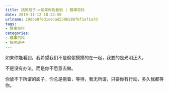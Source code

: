 ```yaml
---
title: 搞笑段子->如果你能看到 | 糗事百科
date: 2019-11-12 18:32:50
urlname: 19dba8fed1cecad559b588f6f1af1a7d
tags: 
- 糗事百科
categories:
- 糗事百科
- 搞笑段子
---
```

如果你能看到，我希望我们不是偷偷摸摸的在一起，我要的是光明正大。

不是没有办法，而是你不愿意去做。

你放不下所谓的面子，你总是拖着，等待，我无所谓，只要你有行动，多久我都等你。



